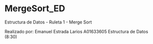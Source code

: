 # MergeSort_ED

Estructura de Datos - Ruleta 1 - Merge Sort

Realizado por: Emanuel Estrada Larios
               A01633605
               Estructura de Datos (8:30)
